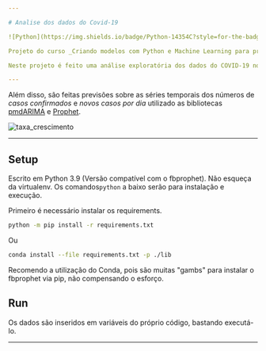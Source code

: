 ```yaml
---

# Analise dos dados do Covid-19

![Python](https://img.shields.io/badge/Python-14354C?style=for-the-badge&logo=python&logoColor=white)&nbsp; 

Projeto do curso _Criando modelos com Python e Machine Learning para prever a evolução do COVID-19 no Brasil_, promovido pela [Digital Innovation One](https://web.digitalinnovation.one/home).

Neste projeto é feito uma análise exploratória dos dados do COVID-19 no Brasil, no período inicial da pandemia, utilizando as bibliotecas [Pandas](https://pandas.pydata.org/) e [Plotly](https://plotly.com/) (visualização de dados).

---
```


Além disso, são feitas previsões sobre as séries temporais dos números de _casos confirmados_ e _novos casos por dia_ utilizado as bibliotecas [pmdARIMA](https://pypi.org/project/pmdarima/) e [Prophet](https://facebook.github.io/prophet/docs/quick_start.html).

![taxa_crescimento](https://github.com/jonathanAmancioSales/Analise_Covid19_ARIMA_Prophet_DIO/blob/main/taxa_crescimento_diario.png)

---

## Setup

Escrito em Python 3.9 (Versão compatível com o fbprophet). Não esqueça da virtualenv. Os comandos`python` a baixo serão para instalação e execução.

Primeiro é necessário instalar os requirements.

```bash
python -m pip install -r requirements.txt
```
Ou
```bash
conda install --file requirements.txt -p ./lib
```
Recomendo a utilização do Conda, pois são muitas "gambs" para instalar o fbprophet via pip, não compensando o esforço. 


## Run
Os dados são inseridos em variáveis do próprio código, bastando executá-lo.

---
